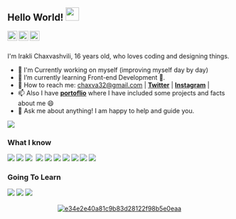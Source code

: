 ## Hello World! <img src="https://raw.githubusercontent.com/iampavangandhi/iampavangandhi/master/gifs/Hi.gif" width="30px"></h2>

<a href="https://www.twitter.com/Irakliiee">
  <img align="left" alt="N1tch's Twitter" width="22px" src="https://cdn.jsdelivr.net/npm/simple-icons@v3/icons/twitter.svg" />
</a>
<a href="https://www.github.com/N1tchvar">
  <img align="left" alt="N1tch's Github" width="22px" src="https://cdn.jsdelivr.net/npm/simple-icons@v3/icons/github.svg" />
</a>
<a href="https://www.instagram.com/randomdesignsbyn1tch/">
  <img align="left" alt="N1tch's Instagram" width="22px" src="https://cdn.jsdelivr.net/npm/simple-icons@v3/icons/instagram.svg" />
</a>

<br>

<br>I'm Irakli Chaxvashvili, 16 years old, who loves coding and designing things.
- 🔭 I'm Currently working on myself (improving myself day by day)
- 🌱 I’m currently learning Front-end Development 🚀.
- 👯 How to reach me: chaxva32@gmail.com | **[Twitter](https://twitter.com/Irakliiee)** | **[Instagram](https://www.instagram.com/randomdesignsbyn1tch/)** | 
- 📫 Also I have **[portoflio](https://nitchjpg.ga/)** where I have included some projects and facts about me 😄
- 💬 Ask me about anything! I am happy to help and guide you.

![](https://komarev.com/ghpvc/?username=N1tchVar&style=flat&color=FC2F03)
 
### What I know

<div style="display: inline-block">
  <img src="https://img.shields.io/badge/GIT-E44C30?style=for-the-badge&logo=git&logoColor=white">
  <img src="https://img.shields.io/badge/Visual_Studio_Code-0078D4?style=for-the-badge&logo=visual%20studio%20code&logoColor=white">
  <img src="https://img.shields.io/badge/HTML-E44C30?style=for-the-badge&logo=html5&logoColor=white">
  <img scr="https://img.shields.io/badge/Javascript-ECE505?style=for-the-badge&logo=javascript&logoColor=white">
  <img src="https://img.shields.io/badge/CSS-03F1FC?style=for-the-badge&logo=css3&logoColor=white">
  <img src="https://img.shields.io/badge/Adobe%20XD-470137?style=for-the-badge&logo=Adobe%20XD&logoColor=#FF61F6">
  <img src="https://img.shields.io/badge/Figma-F24E1E?style=for-the-badge&logo=figma&logoColor=white">
  <img src="https://img.shields.io/badge/Sass-CC6699?style=for-the-badge&logo=sass&logoColor=white">
  <img src="https://img.shields.io/badge/Node.js-339933?style=for-the-badge&logo=nodedotjs&logoColor=white">
  <img src="https://img.shields.io/badge/Netlify-00C7B7?style=for-the-badge&logo=netlify&logoColor=white">
  <img src="https://img.shields.io/badge/Heroku-430098?style=for-the-badge&logo=heroku&logoColor=white">
</div>

### Going To Learn
  <div>
  <img src="https://img.shields.io/badge/React-20232A?style=for-the-badge&logo=react&logoColor=61DAFB`">
  <img src="https://img.shields.io/badge/React_Native-20232A?style=for-the-badge&logo=react&logoColor=61DAFB">
  <img src="https://img.shields.io/badge/Tailwind_CSS-38B2AC?style=for-the-badge&logo=tailwind-css&logoColor=white">
  </div>

<br>
<div align="center">
<a href='https://postimages.org/' target='_blank'><img src='https://i.postimg.cc/htYVWgKg/e34e2e40a81c9b83d28122f98b5e0eaa.gif' border='0' alt='e34e2e40a81c9b83d28122f98b5e0eaa'/></a>
</div>

